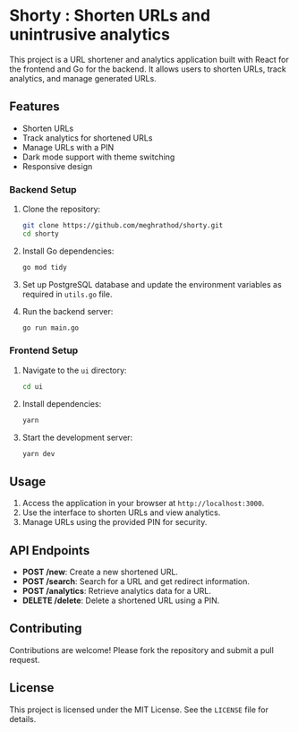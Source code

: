 # Shorty : Shorten URLs and unintrusive analytics

This project is a URL shortener and analytics application built with React for the frontend and Go for the backend. It allows users to shorten URLs, track analytics, and manage generated URLs.

## Features

- Shorten URLs
- Track analytics for shortened URLs
- Manage URLs with a PIN
- Dark mode support with theme switching
- Responsive design

### Backend Setup

1. Clone the repository:

   ```bash
   git clone https://github.com/meghrathod/shorty.git
   cd shorty
   ```

2. Install Go dependencies:

   ```bash
   go mod tidy
   ```

3. Set up PostgreSQL database and update the environment variables as required in `utils.go` file.

4. Run the backend server:

   ```bash
   go run main.go
   ```

### Frontend Setup

1. Navigate to the `ui` directory:

   ```bash
   cd ui
   ```

2. Install dependencies:

   ```bash
   yarn
   ```

3. Start the development server:

   ```bash
   yarn dev
   ```

## Usage

1. Access the application in your browser at `http://localhost:3000`.
2. Use the interface to shorten URLs and view analytics.
3. Manage URLs using the provided PIN for security.

## API Endpoints

- **POST /new**: Create a new shortened URL.
- **POST /search**: Search for a URL and get redirect information.
- **POST /analytics**: Retrieve analytics data for a URL.
- **DELETE /delete**: Delete a shortened URL using a PIN.

## Contributing

Contributions are welcome! Please fork the repository and submit a pull request.

## License

This project is licensed under the MIT License. See the `LICENSE` file for details.

